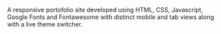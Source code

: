 A responsive portofolio site developed using HTML, CSS, Javascript, Google Fonts and Fontawesome with distinct mobile and tab views along with a live theme switcher. 
